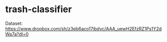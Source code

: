 # trash-classifier

Dataset:
https://www.dropbox.com/sh/z3eb6aco17ibdyc/AAA_uewH2EfzRZ1Ps1Y2dWa7a?dl=0
